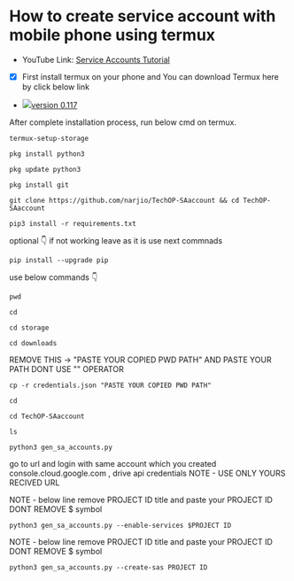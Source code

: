 #  How to create service account with mobile phone using termux
- YouTube Link: [Service Accounts Tutorial](https://youtu.be/HzpOwbMHoAY)
- [x] First install termux on your phone and You can download Termux here by click below link
- [![](https://telegra.ph/file/f43e8994a05e1031513c6.png)version 0.117](https://drive.google.com/uc?id=1vi4EoX7m_6rS1WNW17Lur1J0f1Zt1j8o&export=download)

After complete installation process, run below cmd on termux.
```
termux-setup-storage
```
```
pkg install python3
```
```
pkg update python3
```
```
pkg install git
```
```
git clone https://github.com/narjio/TechOP-SAaccount && cd TechOP-SAaccount
```
```
pip3 install -r requirements.txt
```
optional 👇 if not working leave as it is use next commnads
```
pip install --upgrade pip
```
use below commands 👇
```
pwd
```
```
cd
```
```
cd storage
```
```
cd downloads
```
REMOVE THIS -> "PASTE YOUR COPIED PWD PATH" AND PASTE YOUR PATH DONT USE "" OPERATOR 
```
cp -r credentials.json "PASTE YOUR COPIED PWD PATH"
```
```
cd
```
```
cd TechOP-SAaccount
```
```
ls
```
```
python3 gen_sa_accounts.py
```
go to url and login with same account which you created console.cloud.google.com , drive api credentials 
NOTE - USE ONLY YOURS RECIVED URL 

NOTE - below line remove PROJECT ID title and paste your PROJECT ID DONT REMOVE $ symbol
```
python3 gen_sa_accounts.py --enable-services $PROJECT ID
```
NOTE - below line remove PROJECT ID title and paste your PROJECT ID DONT REMOVE $ symbol
```
python3 gen_sa_accounts.py --create-sas PROJECT ID
```

